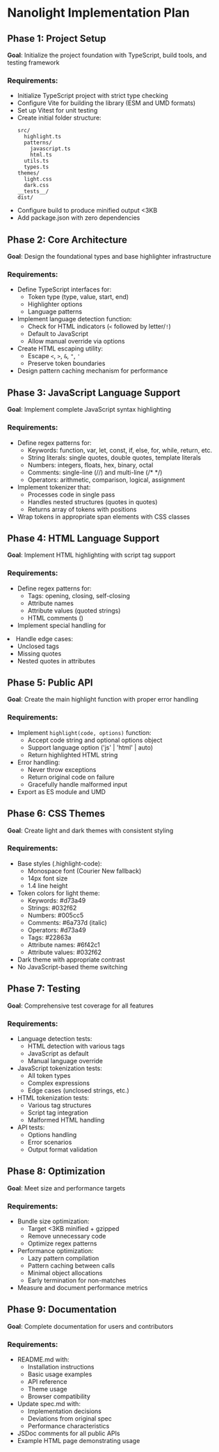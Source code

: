 # Nanolight Implementation Plan

## Phase 1: Project Setup

**Goal**: Initialize the project foundation with TypeScript, build tools, and testing framework

### Requirements:

- Initialize TypeScript project with strict type checking
- Configure Vite for building the library (ESM and UMD formats)
- Set up Vitest for unit testing
- Create initial folder structure:
  ```
  src/
    highlight.ts
    patterns/
      javascript.ts
      html.ts
    utils.ts
    types.ts
  themes/
    light.css
    dark.css
  __tests__/
  dist/
  ```
- Configure build to produce minified output <3KB
- Add package.json with zero dependencies

## Phase 2: Core Architecture

**Goal**: Design the foundational types and base highlighter infrastructure

### Requirements:

- Define TypeScript interfaces for:
  - Token type (type, value, start, end)
  - Highlighter options
  - Language patterns
- Implement language detection function:
  - Check for HTML indicators (`<` followed by letter/`!`)
  - Default to JavaScript
  - Allow manual override via options
- Create HTML escaping utility:
  - Escape `<`, `>`, `&`, `"`, `'`
  - Preserve token boundaries
- Design pattern caching mechanism for performance

## Phase 3: JavaScript Language Support

**Goal**: Implement complete JavaScript syntax highlighting

### Requirements:

- Define regex patterns for:
  - Keywords: function, var, let, const, if, else, for, while, return, etc.
  - String literals: single quotes, double quotes, template literals
  - Numbers: integers, floats, hex, binary, octal
  - Comments: single-line (//) and multi-line (/\* \*/)
  - Operators: arithmetic, comparison, logical, assignment
- Implement tokenizer that:
  - Processes code in single pass
  - Handles nested structures (quotes in quotes)
  - Returns array of tokens with positions
- Wrap tokens in appropriate span elements with CSS classes

## Phase 4: HTML Language Support

**Goal**: Implement HTML highlighting with script tag support

### Requirements:

- Define regex patterns for:
  - Tags: opening, closing, self-closing
  - Attribute names
  - Attribute values (quoted strings)
  - HTML comments (<!-- -->)
- Implement special handling for <script> tags:
  - Detect script tag boundaries
  - Switch to JavaScript tokenizer for content
  - Return to HTML mode after </script>
- Handle edge cases:
  - Unclosed tags
  - Missing quotes
  - Nested quotes in attributes

## Phase 5: Public API

**Goal**: Create the main highlight function with proper error handling

### Requirements:

- Implement `highlight(code, options)` function:
  - Accept code string and optional options object
  - Support language option ('js' | 'html' | auto)
  - Return highlighted HTML string
- Error handling:
  - Never throw exceptions
  - Return original code on failure
  - Gracefully handle malformed input
- Export as ES module and UMD

## Phase 6: CSS Themes

**Goal**: Create light and dark themes with consistent styling

### Requirements:

- Base styles (.highlight-code):
  - Monospace font (Courier New fallback)
  - 14px font size
  - 1.4 line height
- Token colors for light theme:
  - Keywords: #d73a49
  - Strings: #032f62
  - Numbers: #005cc5
  - Comments: #6a737d (italic)
  - Operators: #d73a49
  - Tags: #22863a
  - Attribute names: #6f42c1
  - Attribute values: #032f62
- Dark theme with appropriate contrast
- No JavaScript-based theme switching

## Phase 7: Testing

**Goal**: Comprehensive test coverage for all features

### Requirements:

- Language detection tests:
  - HTML detection with various tags
  - JavaScript as default
  - Manual language override
- JavaScript tokenization tests:
  - All token types
  - Complex expressions
  - Edge cases (unclosed strings, etc.)
- HTML tokenization tests:
  - Various tag structures
  - Script tag integration
  - Malformed HTML handling
- API tests:
  - Options handling
  - Error scenarios
  - Output format validation

## Phase 8: Optimization

**Goal**: Meet size and performance targets

### Requirements:

- Bundle size optimization:
  - Target <3KB minified + gzipped
  - Remove unnecessary code
  - Optimize regex patterns
- Performance optimization:
  - Lazy pattern compilation
  - Pattern caching between calls
  - Minimal object allocations
  - Early termination for non-matches
- Measure and document performance metrics

## Phase 9: Documentation

**Goal**: Complete documentation for users and contributors

### Requirements:

- README.md with:
  - Installation instructions
  - Basic usage examples
  - API reference
  - Theme usage
  - Browser compatibility
- Update spec.md with:
  - Implementation decisions
  - Deviations from original spec
  - Performance characteristics
- JSDoc comments for all public APIs
- Example HTML page demonstrating usage
